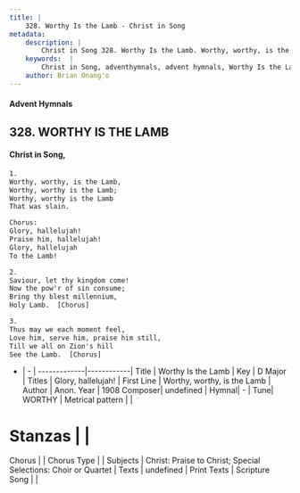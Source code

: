 ```yaml
---
title: |
    328. Worthy Is the Lamb - Christ in Song
metadata:
    description: |
        Christ in Song 328. Worthy Is the Lamb. Worthy, worthy, is the Lamb, Worthy, worthy is the Lamb; Worthy, worthy is the Lamb That was slain. Chorus: Glory, hallelujah!   Praise him, hallelujah! Glory, hallelujah To the Lamb!
    keywords:  |
        Christ in Song, adventhymnals, advent hymnals, Worthy Is the Lamb, Worthy, worthy, is the Lamb. Glory, hallelujah!  
    author: Brian Onang'o
---
```


#### Advent Hymnals
## 328. WORTHY IS THE LAMB
####  Christ in Song,

```txt
1.
Worthy, worthy, is the Lamb,
Worthy, worthy is the Lamb;
Worthy, worthy is the Lamb
That was slain.

Chorus:
Glory, hallelujah!  
Praise him, hallelujah!
Glory, hallelujah
To the Lamb!

2.
Saviour, let thy kingdom come!
Now the pow'r of sin consume;
Bring thy blest millennium,
Holy Lamb.  [Chorus]

3.
Thus may we each moment feel,
Love him, serve him, praise him still,
Till we all on Zion's hill
See the Lamb.  [Chorus]

```

- |   -  |
-------------|------------|
Title | Worthy Is the Lamb |
Key | D Major |
Titles | Glory, hallelujah!   |
First Line | Worthy, worthy, is the Lamb |
Author | Anon.
Year | 1908
Composer| undefined |
Hymnal|  - |
Tune| WORTHY |
Metrical pattern | |
# Stanzas |  |
Chorus |  |
Chorus Type |  |
Subjects | Christ: Praise to Christ; Special Selections: Choir or Quartet |
Texts | undefined |
Print Texts | 
Scripture Song |  |
    
